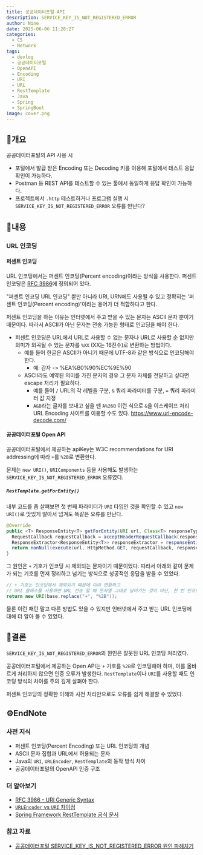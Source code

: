 ```yaml
---
title: 공공데이터포털 API
description: SERVICE_KEY_IS_NOT_REGISTERED_ERROR
author: Nine
date: 2025-06-06 11:28:27
categories:
  - CS
  - Network
tags:
  - devlog
  - 공공데이터포털
  - OpenAPI
  - Encoding
  - URI
  - URL
  - RestTemplate
  - Java
  - Spring
  - SpringBoot
image: cover.png
---
```

## 📌개요

공공데이터포털의 API 사용 시

- 포털에서 발급 받은 Encoding 또는 Decoding 키를 이용해 포털에서 테스트 응답 확인이 가능하다.
- Postman 등 REST API를 테스트할 수 있는 툴에서 동일하게 응답 확인이 가능하다.
- 프로젝트에서 `.http` 테스트하거나 프로그램 실행 시 `SERVICE_KEY_IS_NOT_REGISTERED_ERROR` 오류를 만난다?

## 📌내용

### URL 인코딩

#### 퍼센트 인코딩

URL 인코딩에서는 퍼센트 인코딩(Percent encoding)이라는 방식을 사용한다.
퍼센트 인코딩은 [RFC 3986](https://datatracker.ietf.org/doc/html/rfc3986)에 정의되어 있다.

"퍼센트 인코딩 URL 인코딩" 뿐만 아니라 URI, URN에도 사용될 수 있고 정확히는 '퍼센트 인코딩(Percent encoding)'이라는 용어가 더 적합하다고 한다.

퍼센트 인코딩을 하는 이유는 인터넷에서 주고 받을 수 있는 문자는 ASCII 문자 뿐이기 때문이다.
따라서 ASCII가 아닌 문자는 전송 가능한 형태로 인코딩을 해야 한다.

- 퍼센트 인코딩은 URL에서 URL로 사용할 수 없는 문자나 URL로 사용할 순 없지만 의미가 외곡될 수 있는 문자를 `%XX` (XX는 16진수)로 변환하는 방법이다.
    - 예를 들어 한글은 ASCII가 아니기 때문에 UTF-8과 같은 방식으로 인코딩해야 한다.
        - 예: 감자 -> %EA%B0%90%EC%9E%90
    - ASCII라도 예약된 의미를 가진 문자의 경우 그 문자 자체를 전달하고 싶다면 escape 처리가 필요하다.
        - 예를 들어 `/` URL의 각 레벨을 구분, `&` 쿼리 파라미터를 구분, `=` 쿼리 파라미터 값 지정
        - `A&B`라는 글자를 보내고 싶을 땐 `A%26B` 이런 식으로 `&`을 이스케이프 처리
URL Encoding 사이트를 이용할 수도 있다.
https://www.url-encode-decode.com/

#### 공공데이터포털 Open API

공공데이터포털에서 제공하는 apiKey는 W3C recommendations for URI addressing에 따라 `+`를 `%2B`로 변환한다.

문제는 `new URI()`, `URIComponents` 등을 사용해도 발생하는 `SERVICE_KEY_IS_NOT_REGISTERED_ERROR` 오류였다.

##### `RestTemplate.getForEntity()`

내부 코드를 좀 살펴보면 첫 번째 파라미터가 `URI` 타입인 것을 확인할 수 있고 `new URI()`로 맛있게 말아서 넘겨도 똑같은 오류를 만난다.

```java
@Override  
public <T> ResponseEntity<T> getForEntity(URI url, Class<T> responseType) throws RestClientException {  
  RequestCallback requestCallback = acceptHeaderRequestCallback(responseType);  
  ResponseExtractor<ResponseEntity<T>> responseExtractor = responseEntityExtractor(responseType);  
  return nonNull(execute(url, HttpMethod.GET, requestCallback, responseExtractor));  
}
```

그 원인은 `+` 기호가 인코딩 시 제외되는 문자이기 때문이었다.
따라서 아래와 같이 문제가 되는 기호를 먼저 정리하고 넘기는 방식으로 성공적인 응답을 받을 수 있었다.

```java
// + 기호는 인코딩에서 제외되기 때문에 미리 변환하고  
// URI 클래스를 사용하면 URL 전송 할 때 문자열 그대로 날아가는 것이 아닌, 한 번 인코딩을 해서 보내준다  
return new URI(base.replace("+", "%2B"));
```

물론 이런 패턴 말고 다른 방법도 있을 수 있지만 인터넷에서 주고 받는 URL 인코딩에 대해 더 알아 볼 수 있었다.

## 🎯결론

`SERVICE_KEY_IS_NOT_REGISTERED_ERROR`의 원인은 잘못된 URL 인코딩 처리였다.

공공데이터포털에서 제공하는 Open API는 `+` 기호를 `%2B`로 인코딩해야 하며, 이를 올바르게 처리하지 않으면 인증 오류가 발생한다. `RestTemplate`이나 `URI`를 사용할 때도 인코딩 방식의 차이를 주의 깊게 살펴야 한다.

퍼센트 인코딩의 정확한 이해와 사전 처리만으로도 오류를 쉽게 해결할 수 있었다.

## ⚙️EndNote

### 사전 지식

- 퍼센트 인코딩(Percent Encoding) 또는 URL 인코딩의 개념
- ASCII 문자 집합과 URL에서 허용되는 문자
- Java의 `URI`, `URLEncoder`, `RestTemplate`의 동작 방식 차이
- 공공데이터포털의 OpenAPI 인증 구조

### 더 알아보기

- [RFC 3986 - URI Generic Syntax](https://datatracker.ietf.org/doc/html/rfc3986)
- [`URLEncoder` vs `URI` 차이점](https://docs.oracle.com/en/java/javase/17/docs/api/java.base/java/net/URLEncoder.html)
- [Spring Framework RestTemplate 공식 문서](https://docs.spring.io/spring-framework/docs/current/javadoc-api/org/springframework/web/client/RestTemplate.html)

### 참고 자료

- [공공데이터포털 SERVICE_KEY_IS_NOT_REGISTERED_ERROR 원인 파헤치기](https://velog.io/@yeahg_dev/%EA%B3%B5%EA%B3%B5%EB%8D%B0%EC%9D%B4%ED%84%B0%ED%8F%AC%ED%84%B8-SERVICEKEYISNOTREGISTEREDERROR-%EC%9B%90%EC%9D%B8-%ED%8C%8C%ED%97%A4%EC%B9%98%EA%B8%B0)